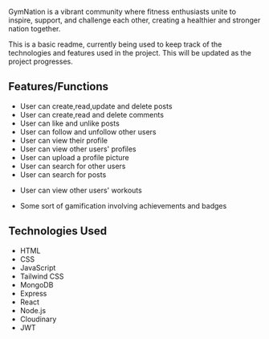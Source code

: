 GymNation is a vibrant community where fitness enthusiasts unite to inspire, support, and challenge each other, creating a healthier and stronger nation together.

This is a basic readme, currently being used to keep track of the technologies and features used in the project. This will be updated as the project progresses.

## Features/Functions
<!-- - User can sign up and log in -->
- User can create,read,update and delete posts
- User can create,read and delete comments
- User can like and unlike posts
- User can follow and unfollow other users
- User can view their profile 
- User can view other users' profiles
- User can upload a profile picture
- User can search for other users
- User can search for posts
<!-- - User can create,read,update and delete workouts routines -->
- User can view other users' workouts
<!-- - User can log workouts and view their workout history -->
<!-- - User can learn about different exercises and add them to their workout routines, provided by the ExerciseDB API -->
- Some sort of gamification involving achievements and badges


## Technologies Used
- HTML
- CSS
- JavaScript
- Tailwind CSS
- MongoDB
- Express
- React
- Node.js
- Cloudinary
- JWT

